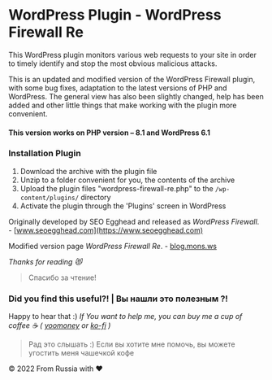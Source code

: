 # WordPress Plugin - WordPress Firewall Re

This WordPress plugin monitors various web requests to your site in order to timely identify and stop the most obvious malicious attacks. 

This is an updated and modified version of the WordPress Firewall plugin, with some bug fixes, adaptation to the latest versions of PHP and WordPress. The general view has also been slightly changed, help has been added and other little things that make working with the plugin more convenient. 


#### This version works on PHP version – 8.1 and WordPress 6.1


### Installation Plugin

1. Download the archive with the plugin file
2. Unzip to a folder convenient for you, the contents of the archive
3. Upload the plugin files "wordpress-firewall-re.php" to the <code>/wp-content/plugins/</code> directory
4. Activate the plugin through the 'Plugins' screen in WordPress


Originally developed by SEO Egghead and released as *WordPress Firewall*. - [www.seoegghead.com](https://www.seoegghead.com)

Modified version page *WordPress Firewall Re*. - [blog.mons.ws](https://blog.mons.ws/?p=4354)

*Thanks for reading :heart_eyes_cat:*
> Спасибо за чтение!


### Did you find this useful?! | Вы нашли это  полезным ?!

Happy to hear that :) *If You want to help me, you can buy me a cup of coffee :coffee: ( [yoomoney](https://yoomoney.ru/to/41001158104834) or [ko-fi](https://ko-fi.com/W7W460SQ3) )*

> Рад это слышать :) Если вы хотите мне помочь, вы можете угостить меня чашечкой кофе 
  
© 2022 From Russia with ❤ 
